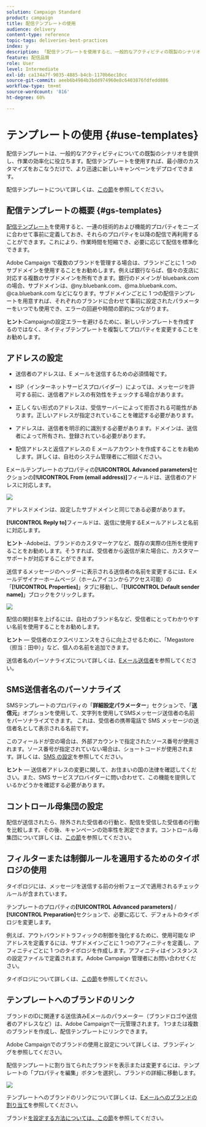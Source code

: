 ```yaml
---
solution: Campaign Standard
product: campaign
title: 配信テンプレートの使用
audience: delivery
content-type: reference
topic-tags: deliveries-best-practices
index: y
description: 「配信テンプレートを使用すると、一般的なアクティビティの既製のシナリオを提供し、効率を向上できます。」
feature: 配信品質
role: User
level: Intermediate
exl-id: ca134a7f-9035-4885-b4cb-1170b6ec10cc
source-git-commit: aeeb6b4984b3bdd974960e8c6403876fdfedd886
workflow-type: tm+mt
source-wordcount: '816'
ht-degree: 60%

---
```


# テンプレートの使用 {#use-templates}

配信テンプレートは、一般的なアクティビティについての既製のシナリオを提供し、作業の効率化に役立ちます。配信テンプレートを使用すれば、最小限のカスタマイズをおこなうだけで、より迅速に新しいキャンペーンをデプロイできます。

配信テンプレートについて詳しくは、[この節](../../start/using/marketing-activity-templates.md)を参照してください。

## 配信テンプレートの概要 {#gs-templates}

[配信テンプレート](../../start/using/marketing-activity-templates.md#creating-a-new-template)を使用すると、一連の技術的および機能的プロパティをニーズに合わせて事前に定義しておき、それらのプロパティを以降の配信で再利用することができます。これにより、作業時間を短縮でき、必要に応じて配信を標準化できます。

Adobe Campaign で複数のブランドを管理する場合は、ブランドごとに 1 つのサブドメインを使用することをお勧めします。例えば銀行ならば、個々の支店に対応する複数のサブドメインを所有できます。銀行のドメインが bluebank.com の場合、サブドメインは、@ny.bluebank.com、@ma.bluebank.com、@ca.bluebank.com などになります。サブドメインごとに 1 つの配信テンプレートを用意すれば、それぞれのブランドに合わせて事前に設定されたパラメーターをいつでも使用でき、エラーの回避や時間の節約につながります。

**ヒント**:Campaignの設定エラーを避けるために、新しいテンプレートを作成するのではなく、ネイティブテンプレートを複製してプロパティを変更することをお勧めします。

## アドレスの設定

* 送信者のアドレスは、E メールを送信するための必須情報です。

* ISP（インターネットサービスプロバイダー）によっては、メッセージを許可する前に、送信者アドレスの有効性をチェックする場合があります。

* 正しくない形式のアドレスは、受信サーバーによって拒否される可能性があります。正しいアドレスが指定されていることを確認する必要があります。

* アドレスは、送信者を明示的に識別する必要があります。ドメインは、送信者によって所有され、登録されている必要があります。

* 配信アドレスと返信アドレスの E メールアカウントを作成することをお勧めします。詳しくは、自社のシステム管理者にご相談ください。

Eメールテンプレートのプロパティの&#x200B;**[!UICONTROL Advanced parameters]**&#x200B;セクションの&#x200B;**[!UICONTROL From (email address)]**&#x200B;フィールドは、送信者のアドレスに対応します。

![](assets/template-parameters.png)

アドレスドメインは、設定したサブドメインと同じである必要があります。

**[!UICONTROL Reply to]**&#x200B;フィールドは、返信に使用するEメールアドレスと名前に対応します。

**ヒント**  -Adobeは、ブランドのカスタマーケアなど、既存の実際の住所を使用することをお勧めします。そうすれば、受信者から返信が来た場合に、カスタマーサポートが対応することができます。

送信するメッセージのヘッダーに表示される送信者の名前を変更するには、Eメールデザイナーホームページ（ホームアイコンからアクセス可能）の「**[!UICONTROL Properties]**」タブに移動し、「**[!UICONTROL Default sender name]**」ブロックをクリックします。

![](assets/template-content.png)

配信の開封率を上げるには、自社のブランド名など、受信者にとってわかりやすい名前を使用することをお勧めします。

**ヒント**  — 受信者のエクスペリエンスをさらに向上させるために、「Megastore（担当：田中）」など、個人の名前を追加できます。

送信者名のパーソナライズについて詳しくは、[Eメール送信者](../../designing/using/subject-line.md#email-sender)を参照してください。

## SMS送信者名のパーソナライズ

SMSテンプレートのプロパティの「**詳細設定パラメーター**」セクションで、「**送信元**」オプションを使用して、文字列を使用してSMSメッセージ送信者の名前をパーソナライズできます。 これは、受信者の携帯電話で SMS メッセージの送信者名として表示される名前です。

このフィールドが空の場合は、外部アカウントで指定されたソース番号が使用されます。ソース番号が指定されていない場合は、ショートコードが使用されます。詳しくは、[SMS の設定](../../administration/using/configuring-sms-channel.md)を参照してください。

**ヒント**  — 送信者アドレスの変更に関して、お住まいの国の法律を確認してください。また、SMS サービスプロバイダーに問い合わせて、この機能を提供しているかどうかを確認する必要があります。

## コントロール母集団の設定

配信が送信されたら、除外された受信者の行動と、配信を受信した受信者の行動を比較します。その後、キャンペーンの効率性を測定できます。コントロール母集団について詳しくは、[この節](../../sending/using/control-group.md)を参照してください。

## フィルターまたは制御ルールを適用するためのタイポロジの使用

タイポロジには、メッセージを送信する前の分析フェーズで適用されるチェックルールが含まれています。

テンプレートのプロパティの&#x200B;**[!UICONTROL Advanced parameters]** / **[!UICONTROL Preparation]**&#x200B;セクションで、必要に応じて、デフォルトのタイポロジを変更します。

例えば、アウトバウンドトラフィックの制御を強化するために、使用可能な IP アドレスを定義するには、サブドメインごとに 1 つのアフィニティを定義し、アフィニティごとに 1 つのタイポロジを作成します。アフィニティはインスタンスの設定ファイルで定義されます。Adobe Campaign 管理者にお問い合わせください。

タイポロジについて詳しくは、[この節](../../sending/using/managing-typologies.md)を参照してください。

## テンプレートへのブランドのリンク

ブランドのIDに関連する送信済みEメールのパラメーター（ブランドロゴや送信者のアドレスなど）は、Adobe Campaignで一元管理されます。 1つまたは複数のブランドを作成し、配信テンプレートにリンクできます。

Adobe Campaignでのブランドの使用と設定について詳しくは、ブランディングを参照してください。

配信テンプレートに割り当てられたブランドを表示または変更するには、テンプレートの「プロパティを編集」ボタンを選択し、ブランドの詳細に移動します。

![](assets/template-brand.png)

テンプレートへのブランドのリンクについて詳しくは、[Eメールへのブランドの割り当て](../../administration/using/branding.md#assigning-a-brand-to-an-email)を参照してください。

ブランド[を設定する方法については、この節](../../administration/using/branding.md#creating-a-brand)を参照してください。
